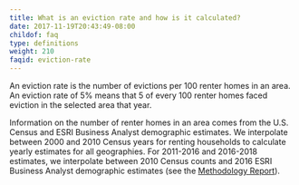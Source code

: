 ```yaml
---
title: What is an eviction rate and how is it calculated?
date: 2017-11-19T20:43:49-08:00
childof: faq
type: definitions
weight: 210
faqid: eviction-rate
---
```

An eviction rate is the number of evictions per 100 renter homes in an area. An eviction rate of 5% means that 5 of every 100 renter homes faced eviction in the selected area that year.

Information on the number of renter homes in an area comes from the U.S. Census and ESRI Business Analyst demographic estimates. We interpolate between 2000 and 2010 Census years for renting households to calculate yearly estimates for all geographies. For 2011-2016 and 2016-2018 estimates, we interpolate between 2010 Census counts and 2016 ESRI Business Analyst demographic estimates (see the [Methodology Report](/docs/Eviction%20Lab%20Methodology%20Report.pdf)).